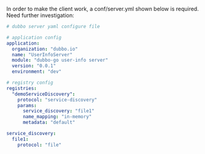 In order to make the client work, a conf/server.yml shown below is required. Need further investigation:

```yaml
# dubbo server yaml configure file

# application config
application:
  organization: "dubbo.io"
  name: "UserInfoServer"
  module: "dubbo-go user-info server"
  version: "0.0.1"
  environment: "dev"

# registry config
registries:
  "demoServiceDiscovery":
    protocol: "service-discovery"
    params:
      service_discovery: "file1"
      name_mapping: "in-memory"
      metadata: "default"

service_discovery:
  file1:
    protocol: "file"
```